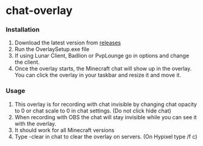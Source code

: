 # chat-overlay

### Installation
1. Download the latest version from [releases](https://github.com/Squidable/chat-overlay/releases)
2. Run the OverlaySetup.exe file
3. If using Lunar Client, Badlion or PvpLounge go in options and change the client.
4. Once the overlay starts, the Minecraft chat will show up in the overlay. You can click the overlay in your taskbar and resize it and move it.

### Usage
1. This overlay is for recording with chat invisible by changing chat opacity to 0 or chat scale to 0 in chat settings. (Do not click hide chat)
2. When recording with OBS the chat will stay invisible while you can see it with the overlay.
3. It should work for all Minecraft versions
4. Type -clear in chat to clear the overlay on servers. (On Hypixel type /f c)
